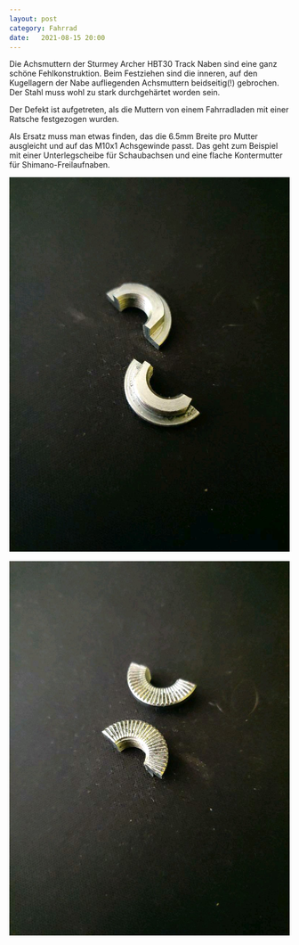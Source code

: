```yaml
---
layout: post
category: Fahrrad
date:   2021-08-15 20:00
---
```


Die Achsmuttern der Sturmey Archer HBT30 Track Naben sind eine ganz schöne Fehlkonstruktion. Beim Festziehen sind die inneren, auf den Kugellagern der Nabe aufliegenden Achsmuttern beidseitig(!) gebrochen. Der Stahl muss wohl zu stark durchgehärtet worden sein.

Der Defekt ist aufgetreten, als die Muttern von einem Fahrradladen mit einer Ratsche festgezogen wurden.

Als Ersatz muss man etwas finden, das die 6.5mm Breite pro Mutter ausgleicht und auf das M10x1 Achsgewinde passt. Das geht zum Beispiel mit einer Unterlegscheibe für Schaubachsen und eine flache Kontermutter für Shimano-Freilaufnaben.

![Mutter 1](/assets/mutter.jpeg)

![Mutter 2](/assets/mutter2.jpeg)
